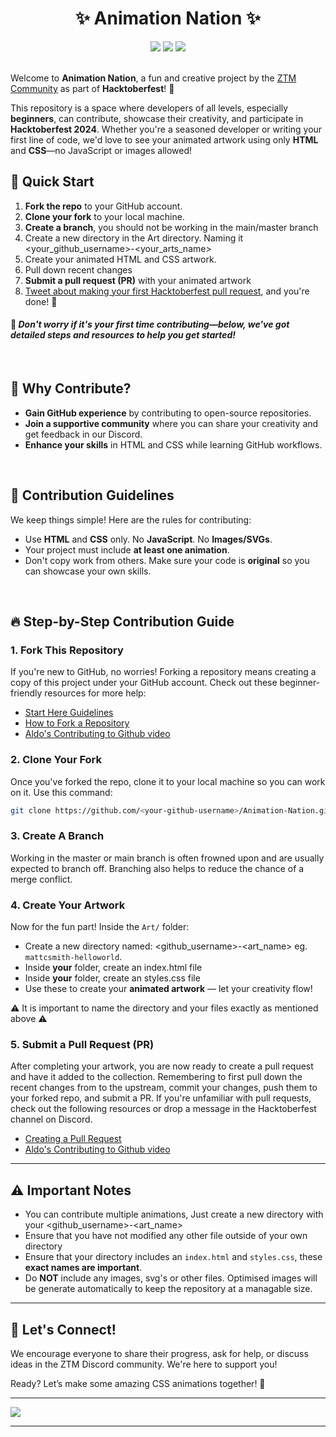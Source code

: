<div align="center">
    <h1> ✨ Animation Nation ✨</h1>
    <img src="https://img.shields.io/github/repo-size/zero-to-mastery/Animation-Nation?style=for-the-badge" />
    <img src="https://img.shields.io/github/contributors-anon/zero-to-mastery/Animation-Nation?style=for-the-badge" />
    <img src="https://img.shields.io/github/issues-pr-closed-raw/zero-to-mastery/Animation-Nation?style=for-the-badge" />
</div>
<br />

Welcome to **Animation Nation**, a fun and creative project by the [ZTM Community](https://github.com/zero-to-mastery) as part of **Hacktoberfest**! 🎉

This repository is a space where developers of all levels, especially **beginners**, can contribute, showcase their creativity, and participate in **Hacktoberfest 2024**. Whether you're a seasoned developer or writing your first line of code, we'd love to see your animated artwork using only **HTML** and **CSS**—no JavaScript or images allowed!

## 🚀 Quick Start

1. **Fork the repo** to your GitHub account.
2. **Clone your fork** to your local machine.
3. **Create a branch**, you should not be working in the main/master branch
4. Create a new directory in the Art directory. Naming it <your_github_username>-<your_arts_name>
5. Create your animated HTML and CSS artwork.
6. Pull down recent changes
7. **Submit a pull request (PR)** with your animated artwork
8. [Tweet about making your first Hacktoberfest pull request](https://ctt.ac/36L1C), and you're done! 🎉

#### 📌 _Don't worry if it's your first time contributing—below, we've got detailed steps and resources to help you get started!_

<br />

## 🌟 Why Contribute?

- **Gain GitHub experience** by contributing to open-source repositories.
- **Join a supportive community** where you can share your creativity and get feedback in our Discord.
- **Enhance your skills** in HTML and CSS while learning GitHub workflows.

<br />

## 📝 Contribution Guidelines

We keep things simple! Here are the rules for contributing:

- Use **HTML** and **CSS** only. No **JavaScript**. No **Images/SVGs**.
- Your project must include **at least one animation**.
- Don't copy work from others. Make sure your code is **original** so you can showcase your own skills.

<br />

## 🔥 Step-by-Step Contribution Guide

### 1. Fork This Repository

If you're new to GitHub, no worries! Forking a repository means creating a copy of this project under your GitHub account. Check out these beginner-friendly resources for more help:

- [Start Here Guidelines](https://github.com/zero-to-mastery/start-here-guidelines)
- [How to Fork a Repository](https://docs.github.com/en/get-started/quickstart/fork-a-repo)
- [Aldo's Contributing to Github video](https://www.youtube.com/watch?v=uQLNFRviB6Q)

### 2. Clone Your Fork

Once you've forked the repo, clone it to your local machine so you can work on it. Use this command:

```bash
git clone https://github.com/<your-github-username>/Animation-Nation.git
```

### 3. Create A Branch

Working in the master or main branch is often frowned upon and are usually expected to branch off. Branching also helps to reduce the chance of a merge conflict.

### 4. Create Your Artwork

Now for the fun part! Inside the `Art/` folder:

- Create a new directory named: <github_username>-<art_name> eg. `mattcsmith-helloworld`.
- Inside **your** folder, create an index.html file
- Inside **your** folder, create an styles.css file
- Use these to create your **animated artwork** — let your creativity flow!

⚠️ It is important to name the directory and your files exactly as mentioned above ⚠️

### 5. Submit a Pull Request (PR)

After completing your artwork, you are now ready to create a pull request and have it added to the collection.
Remembering to first pull down the recent changes from to the upstream, commit your changes, push them to your forked repo, and submit a PR. If you're unfamiliar with pull requests, check out the following resources or drop a message in the Hacktoberfest channel on Discord.

- [Creating a Pull Request](https://docs.github.com/en/github/collaborating-with-issues-and-pull-requests/about-pull-requests)
- [Aldo's Contributing to Github video](https://www.youtube.com/watch?v=uQLNFRviB6Q)

---

## ⚠️ Important Notes

- You can contribute multiple animations, Just create a new directory with your <github_username>-<art_name>
- Ensure that you have not modified any other file outside of your own directory
- Ensure that your directory includes an `index.html` and `styles.css`, these **exact names are important**.
- Do **NOT** include any images, svg's or other files. Optimised images will be generate automatically to keep the repository at a managable size.

---

## 🙌 Let's Connect!

We encourage everyone to share their progress, ask for help, or discuss ideas in the ZTM Discord community. We're here to support you!

Ready? Let’s make some amazing CSS animations together! 🚀

---

<img src="https://images.ctfassets.net/aq13lwl6616q/51gDR7DozuNea9fltdgHIc/0c8577f24eaa1b33c40656a522f2d1db/hacktoberfest_discord_banner.png?h=250" align="center" />

---
